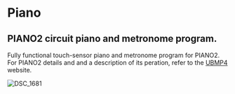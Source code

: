 # Piano
 
## PIANO2 circuit piano and metronome program.

Fully functional touch-sensor piano and metronome program for PIANO2. For PIANO2 details
and and a description of its peration, refer to the [UBMP4](https://mirobo.tech/piano2)
website.

![DSC_1681](https://user-images.githubusercontent.com/4099144/216126288-219cbe14-ac85-4545-bad8-a204cd1509d3.jpeg)

